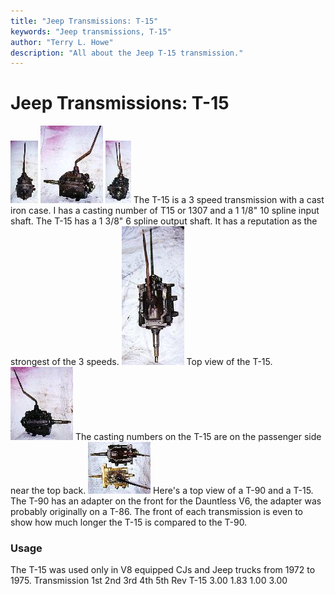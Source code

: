```yaml
---
title: "Jeep Transmissions: T-15"
keywords: "Jeep transmissions, T-15"
author: "Terry L. Howe"
description: "All about the Jeep T-15 transmission."
---
```


# Jeep Transmissions: T-15
[![T-15 front](/trans/t15f_.jpg)](/trans/t15f.jpg)
[![T-15 side](/trans/t15ds_.jpg)](/trans/t15ds.jpg)
[![T-15 back](/trans/t15b_.jpg)](/trans/t15b.jpg)
The T-15 is a 3 speed transmission with a cast iron case.
I has a casting number of T15 or 1307 and a 1 1/8" 10
spline input shaft.  The T-15 has a 1 3/8" 6 spline output shaft.
It has a reputation as the strongest of the 3 speeds.
[![T-15 top](/trans/t15t_.jpg)](/trans/t15t.jpg)
Top view of the T-15.
[![T-15 passenger side](/trans/t15ps_.jpg)](/trans/t15ps.jpg)
The casting numbers on the T-15 are on the passenger side near the
top back.
[![T-15 vs. T-90](/trans/t15t90_.jpg)](/trans/t15t90.jpg)
Here's a top view of a T-90 and a T-15.  The T-90 has an adapter on
the front for the Dauntless V6, the adapter was probably originally
on a T-86.  The front of each transmission is even to show how much
longer the T-15 is compared to the T-90.
### Usage
The T-15 was used only in V8 equipped CJs and Jeep trucks
from 1972 to 1975.
Transmission 1st 2nd 3rd 4th 5th Rev 
T-15 3.00 1.83 1.00   3.00